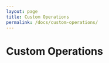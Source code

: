 ```yaml
---
layout: page
title: Custom Operations
permalink: /docs/custom-operations/
---
```


Custom Operations
=================
